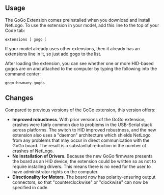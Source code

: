 ## Usage

The GoGo Extension comes preinstalled when you download and install NetLogo. To use the extension in your model, add this line to the top of your Code tab:

```NetLogo
extensions [ gogo ]
```

If your model already uses other extensions, then it already has an extensions line in it, so just add gogo to the list.

After loading the extension, you can see whether one or more HID-based gogos are on and attached to the computer by typing the following into the command center:

```NetLogo
gogo:howmany-gogos
```

## Changes

Compared to previous versions of the GoGo extension, this version offers:

- **Improved robustness**.  With prior versions of the GoGo extension, crashes were fairly common due to problems in the USB-Serial stack across platforms.  The switch to HID improved robustness, and the new extension also uses a "daemon" architecture which shields NetLogo from any problems that may occur in direct communication with the GoGo board.  The result is a substantial reduction in the number of crashes of NetLogo.
- **No Installation of Drivers**. Because the new GoGo firmware presents the board as an HID device, the extension could be written so as not to require installing drivers.  This means there is no need for the user to have administrator rights on the computer.
- **Directionality for Motors**. The board now has polarity-ensuring output connectors, so that "counterclockwise" or "clockwise" can now be specified in code.


